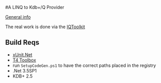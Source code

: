 ﻿#A LINQ to Kdb+/Q Provider

[General info](http://weblogs.asp.net/sweinstein/archive/tags/Kdb_2B00_/default.aspx)

The real work is done via the [IQToolkit](http://www.codeplex.com/IQToolkit)

## Build Reqs

* [xUnit.Net](http://www.codeplex.com/xunit)
* [T4 Toolbox](http://www.codeplex.com/t4toolbox)
 * run `SetupCodeGen.ps1` to have the correct paths placed in the registry
* .Net 3.5SP1 
* KDB+ 2.5

